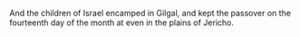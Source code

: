 And the children of Israel encamped in Gilgal, and kept the passover on the fourteenth day of the month at even in the plains of Jericho.
